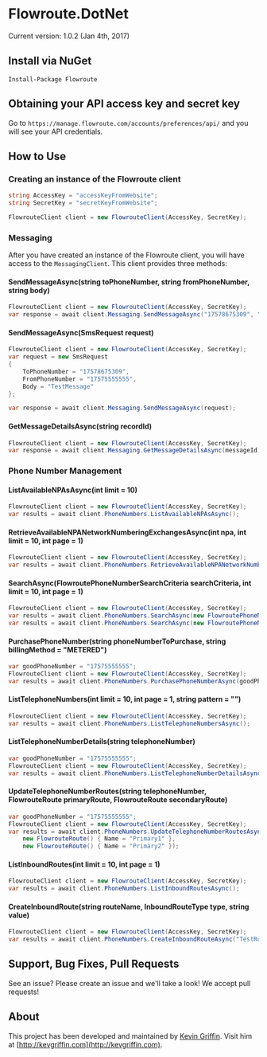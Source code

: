 # Flowroute.DotNet

Current version: 1.0.2 (Jan 4th, 2017)

## Install via NuGet
```
Install-Package Flowroute
```

## Obtaining your API access key and secret key
Go to `https://manage.flowroute.com/accounts/preferences/api/` and you will see your API credentials.

## How to Use

### Creating an instance of the Flowroute client
```csharp
string AccessKey = "accessKeyFromWebsite";
string SecretKey = "secretKeyFromWebsite";

FlowrouteClient client = new FlowrouteClient(AccessKey, SecretKey);
```
### Messaging
After you have created an instance of the Flowroute client, you will have access to the `MessagingClient`.  This client provides three methods:

#### SendMessageAsync(string toPhoneNumber, string fromPhoneNumber, string body)

```csharp
FlowrouteClient client = new FlowrouteClient(AccessKey, SecretKey);
var response = await client.Messaging.SendMessageAsync("17578675309", "17575555555", $"TestMessage");
```

#### SendMessageAsync(SmsRequest request)

```csharp
FlowrouteClient client = new FlowrouteClient(AccessKey, SecretKey);
var request = new SmsRequest
{
    ToPhoneNumber = "17578675309",
    FromPhoneNumber = "17575555555",
    Body = "TestMessage"
};

var response = await client.Messaging.SendMessageAsync(request);
```

#### GetMessageDetailsAsync(string recordId)
```csharp
FlowrouteClient client = new FlowrouteClient(AccessKey, SecretKey);
var response = await client.Messaging.GetMessageDetailsAsync(messageId);

```
### Phone Number Management

#### ListAvailableNPAsAsync(int limit = 10)
```csharp
FlowrouteClient client = new FlowrouteClient(AccessKey, SecretKey);
var results = await client.PhoneNumbers.ListAvailableNPAsAsync();
```
#### RetrieveAvailableNPANetworkNumberingExchangesAsync(int npa, int limit = 10, int page = 1)
```csharp
FlowrouteClient client = new FlowrouteClient(AccessKey, SecretKey);
var results = await client.PhoneNumbers.RetrieveAvailableNPANetworkNumberingExchangesAsync(757);
```
#### SearchAsync(FlowroutePhoneNumberSearchCriteria searchCriteria, int limit = 10, int page = 1)
```csharp
FlowrouteClient client = new FlowrouteClient(AccessKey, SecretKey);
var results = await client.PhoneNumbers.SearchAsync(new FlowroutePhoneNumberSearchCriteria() { NPA = 757 });
var results = await client.PhoneNumbers.SearchAsync(new FlowroutePhoneNumberSearchCriteria() { RateCenter = "SEATTLE", State = "WA" });
```
#### PurchasePhoneNumber(string phoneNumberToPurchase, string billingMethod = "METERED")
```csharp
var goodPhoneNumber = "17575555555";
FlowrouteClient client = new FlowrouteClient(AccessKey, SecretKey);
var results = await client.PhoneNumbers.PurchasePhoneNumberAsync(goodPhoneNumber);
```
#### ListTelephoneNumbers(int limit = 10, int page = 1, string pattern = "")
```csharp
FlowrouteClient client = new FlowrouteClient(AccessKey, SecretKey);
var results = await client.PhoneNumbers.ListTelephoneNumbersAsync();
```
#### ListTelephoneNumberDetails(string telephoneNumber)
```csharp
var goodPhoneNumber = "17575555555";
FlowrouteClient client = new FlowrouteClient(AccessKey, SecretKey);
var results = await client.PhoneNumbers.ListTelephoneNumberDetailsAsync(goodPhoneNumber);
```
#### UpdateTelephoneNumberRoutes(string telephoneNumber, FlowrouteRoute primaryRoute, FlowrouteRoute secondaryRoute)
```csharp
var goodPhoneNumber = "17575555555";
FlowrouteClient client = new FlowrouteClient(AccessKey, SecretKey);
var results = await client.PhoneNumbers.UpdateTelephoneNumberRoutesAsync(goodPhoneNumber,
    new FlowrouteRoute() { Name = "Primary1" },
    new FlowrouteRoute() { Name = "Primary2" });
```
#### ListInboundRoutes(int limit = 10, int page = 1)
```csharp
FlowrouteClient client = new FlowrouteClient(AccessKey, SecretKey);
var results = await client.PhoneNumbers.ListInboundRoutesAsync();
```
#### CreateInboundRoute(string routeName, InboundRouteType type, string value)
```csharp
FlowrouteClient client = new FlowrouteClient(AccessKey, SecretKey);
var results = await client.PhoneNumbers.CreateInboundRouteAsync("TestRoute", InboundRouteType.HOST, "kevgriffin.com");
```

## Support, Bug Fixes, Pull Requests
See an issue? Please create an issue and we'll take a look! We accept pull requests!

## About
This project has been developed and maintained by [Kevin Griffin](https://twitter.com/1kevgriff).  Visit him at [http://kevgriffin.com](http://kevgriffin.com).
